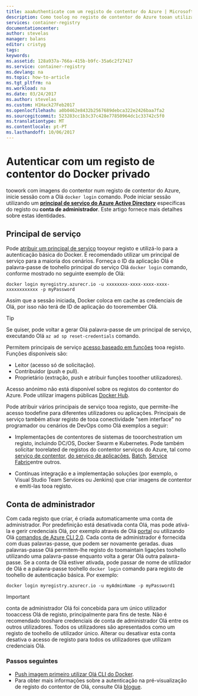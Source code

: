 ```yaml
---
title: aaaAuthenticate com um registo de contentor do Azure | Microsoft Docs
description: Como toolog no registo de contentor do Azure tooan utilizando um Azure Active Directory service principal ou uma conta de administrador
services: container-registry
documentationcenter: 
author: stevelas
manager: balans
editor: cristyg
tags: 
keywords: 
ms.assetid: 128a937a-766a-415b-b9fc-35a6c2f27417
ms.service: container-registry
ms.devlang: na
ms.topic: how-to-article
ms.tgt_pltfrm: na
ms.workload: na
ms.date: 03/24/2017
ms.author: stevelas
ms.custom: H1Hack27Feb2017
ms.openlocfilehash: a0b0462e8432b2567689debca322e2426baa7fa2
ms.sourcegitcommit: 523283cc1b3c37c428e77850964dc1c33742c5f0
ms.translationtype: MT
ms.contentlocale: pt-PT
ms.lasthandoff: 10/06/2017
---
```

# <a name="authenticate-with-a-private-docker-container-registry"></a>Autenticar com um registo de contentor do Docker privado
toowork com imagens do contentor num registo de contentor do Azure, inicie sessão com a Olá `docker login` comando. Pode iniciar sessão utilizando um  **[principal de serviço do Azure Active Directory](../active-directory/active-directory-application-objects.md)**  específicas do registo ou **conta de administrador**. Este artigo fornece mais detalhes sobre estas identidades.



## <a name="service-principal"></a>Principal de serviço

Pode [atribuir um principal de serviço](container-registry-get-started-azure-cli.md#assign-a-service-principal) tooyour registo e utilizá-lo para a autenticação básica do Docker. É recomendado utilizar um principal de serviço para a maioria dos cenários. Forneça o ID da aplicação Olá e palavra-passe de toohello principal do serviço Olá `docker login` comando, conforme mostrado no seguinte exemplo de Olá:

```
docker login myregistry.azurecr.io -u xxxxxxxx-xxxx-xxxx-xxxx-xxxxxxxxxxxx -p myPassword
```

Assim que a sessão iniciada, Docker coloca em cache as credenciais de Olá, por isso não terá de ID de aplicação do tooremember Olá.

> [!TIP]
> Se quiser, pode voltar a gerar Olá palavra-passe de um principal de serviço, executando Olá `az ad sp reset-credentials` comando.
>


Permitem principais de serviço [acesso baseado em funções](../active-directory/role-based-access-control-configure.md) tooa registo. Funções disponíveis são:
  * Leitor (acesso só de solicitação).
  * Contribuidor (push e pull).
  * Proprietário (extração, push e atribuir funções tooother utilizadores).

Acesso anónimo não está disponível sobre os registos do contentor do Azure. Pode utilizar imagens públicas [Docker Hub](https://docs.docker.com/docker-hub/).

Pode atribuir vários principais de serviço tooa registo, que permite-lhe acesso toodefine para diferentes utilizadores ou aplicações. Principais de serviço também ativar registo de tooa conectividade "sem interface" no programador ou cenários de DevOps como Olá exemplos a seguir:

  * Implementações de contentores de sistemas de tooorchestration um registo, incluindo DC/OS, Docker Swarm e Kubernetes. Pode também solicitar toorelated de registos do contentor serviços do Azure, tal como [serviço de contentor](../container-service/index.yml), [do serviço de aplicações](../app-service/index.md), [Batch](../batch/index.md), [Service Fabric](/azure/service-fabric/)entre outros.

  * Contínuas integração e a implementação soluções (por exemplo, o Visual Studio Team Services ou Jenkins) que criar imagens de contentor e emiti-las tooa registo.





## <a name="admin-account"></a>Conta de administrador
Com cada registo que criar, é criada automaticamente uma conta de administrador. Por predefinição está desativada conta Olá, mas pode ativá-la e gerir credenciais Olá, por exemplo através de Olá [portal](container-registry-get-started-portal.md#manage-registry-settings) ou utilizando Olá [comandos de Azure CLI 2.0](container-registry-get-started-azure-cli.md#manage-admin-credentials). Cada conta de administrador é fornecida com duas palavras-passe, que podem ser novamente geradas. duas palavras-passe Olá permitem-lhe registo do toomaintain ligações toohello utilizando uma palavra-passe enquanto volta a gerar Olá outra palavra-passe. Se a conta de Olá estiver ativada, pode passar de nome de utilizador de Olá e a palavra-passe toohello `docker login` comando para registo de toohello de autenticação básica. Por exemplo:

```
docker login myregistry.azurecr.io -u myAdminName -p myPassword1
```

> [!IMPORTANT]
> conta de administrador Olá foi concebida para um único utilizador tooaccess Olá de registo, principalmente para fins de teste. Não é recomendado tooshare credenciais de conta de administrador Olá entre os outros utilizadores. Todos os utilizadores são apresentados como um registo de toohello de utilizador único. Alterar ou desativar esta conta desativa o acesso de registo para todos os utilizadores que utilizam credenciais Olá.
>


### <a name="next-steps"></a>Passos seguintes
* [Push imagem primeiro utilizar Olá CLI do Docker](container-registry-get-started-docker-cli.md).
* Para obter mais informações sobre a autenticação na pré-visualização de registo do contentor de Olá, consulte Olá [blogue](https://blogs.msdn.microsoft.com/stevelasker/2016/11/17/azure-container-registry-user-accounts/).
